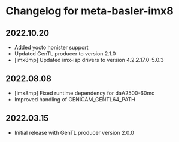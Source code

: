 Changelog for meta-basler-imx8
==============================

## 2022.10.20
* Added yocto honister support
* Updated GenTL producer to version 2.1.0
* [imx8mp] Updated imx-isp drivers to version 4.2.2.17.0-5.0.3

## 2022.08.08
* [imx8mp] Fixed runtime dependency for daA2500-60mc
* Improved handling of GENICAM_GENTL64_PATH

## 2022.03.15
* Initial release with GenTL producer version 2.0.0
